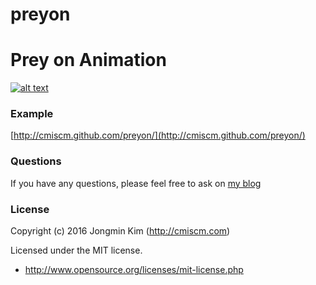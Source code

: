 # preyon
Prey on Animation
============


[![alt text](https://cmiscm.github.io/preyon/screenshot/mon.gif)](http://cmiscm.github.com/preyon/)

 
### Example
[http://cmiscm.github.com/preyon/](http://cmiscm.github.com/preyon/)

### Questions
If you have any questions, please feel free to ask on [my blog](http://blog.cmiscm.com/?p=5325)


### License
Copyright (c) 2016 Jongmin Kim (http://cmiscm.com) 

Licensed under the MIT license.

 - http://www.opensource.org/licenses/mit-license.php
